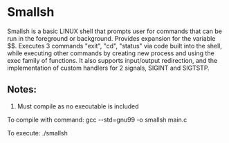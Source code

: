 # Smallsh

Smallsh is a basic LINUX shell that prompts user for commands that can be run in the foreground or background.
Provides expansion for the variable $$. Executes 3 commands "exit", "cd", "status" via code built into
the shell, while executing other commands by creating new process and using the exec family of functions.
It also supports input/output redirection, and the implementation of custom handlers for 2 signals, SIGINT
and SIGTSTP.


## Notes:

1. Must compile as no executable is included

To compile with command:
gcc --std=gnu99 -o smallsh main.c

To execute:
./smallsh
